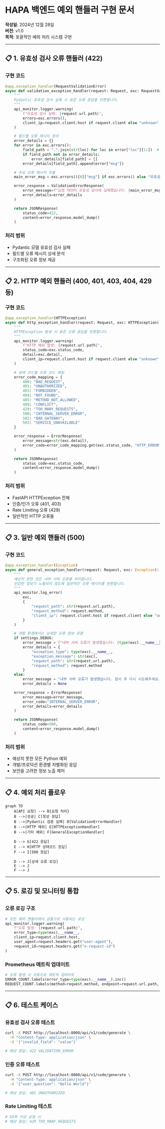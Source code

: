 # HAPA 백엔드 예외 핸들러 구현 문서

**작성일**: 2024년 12월 28일  
**버전**: v1.0  
**목적**: 포괄적인 예외 처리 시스템 구현

---

## 📋 **1. 유효성 검사 오류 핸들러** (422)

### **구현 코드**

```python
@app.exception_handler(RequestValidationError)
async def validation_exception_handler(request: Request, exc: RequestValidationError):
    """
    Pydantic 유효성 검사 실패 시 표준 오류 응답을 반환합니다.
    """
    api_monitor.logger.warning(
        f"유효성 검사 실패: {request.url.path}",
        errors=exc.errors(),
        client_ip=request.client.host if request.client else "unknown"
    )

    # 필드별 오류 메시지 정리
    error_details = {}
    for error in exc.errors():
        field_path = ".".join(str(loc) for loc in error["loc"][1:])  # 'body' 제외
        if field_path not in error_details:
            error_details[field_path] = []
        error_details[field_path].append(error["msg"])

    # 주요 오류 메시지 추출
    main_error_msg = exc.errors()[0]["msg"] if exc.errors() else "유효성 검사에 실패했습니다."

    error_response = ValidationErrorResponse(
        error_message=f"요청 데이터 유효성 검사에 실패했습니다: {main_error_msg}",
        error_details=error_details
    )

    return JSONResponse(
        status_code=422,
        content=error_response.model_dump()
    )
```

### **처리 범위**

- Pydantic 모델 유효성 검사 실패
- 필드별 오류 메시지 상세 분석
- 구조화된 오류 정보 제공

---

## 📋 **2. HTTP 예외 핸들러** (400, 401, 403, 404, 429 등)

### **구현 코드**

```python
@app.exception_handler(HTTPException)
async def http_exception_handler(request: Request, exc: HTTPException):
    """
    HTTPException 발생 시 표준 오류 응답을 반환합니다.
    """
    api_monitor.logger.warning(
        f"HTTP 예외 발생: {request.url.path}",
        status_code=exc.status_code,
        detail=exc.detail,
        client_ip=request.client.host if request.client else "unknown"
    )

    # 상태 코드별 오류 코드 매핑
    error_code_mapping = {
        400: "BAD_REQUEST",
        401: "UNAUTHORIZED",
        403: "FORBIDDEN",
        404: "NOT_FOUND",
        405: "METHOD_NOT_ALLOWED",
        409: "CONFLICT",
        429: "TOO_MANY_REQUESTS",
        500: "INTERNAL_SERVER_ERROR",
        502: "BAD_GATEWAY",
        503: "SERVICE_UNAVAILABLE"
    }

    error_response = ErrorResponse(
        error_message=str(exc.detail),
        error_code=error_code_mapping.get(exc.status_code, "HTTP_ERROR")
    )

    return JSONResponse(
        status_code=exc.status_code,
        content=error_response.model_dump()
    )
```

### **처리 범위**

- FastAPI HTTPException 전체
- 인증/인가 오류 (401, 403)
- Rate Limiting 오류 (429)
- 일반적인 HTTP 오류들

---

## 📋 **3. 일반 예외 핸들러** (500)

### **구현 코드**

```python
@app.exception_handler(Exception)
async def general_exception_handler(request: Request, exc: Exception):
    """
    예상치 못한 모든 내부 서버 오류를 처리합니다.
    민감한 정보가 노출되지 않도록 일반적인 오류 메시지를 반환합니다.
    """
    api_monitor.log_error(
        exc,
        {
            "request_path": str(request.url.path),
            "request_method": request.method,
            "client_ip": request.client.host if request.client else "unknown"
        }
    )

    # 개발 환경에서는 상세한 오류 정보 포함
    if settings.DEBUG:
        error_message = f"내부 서버 오류가 발생했습니다: {type(exc).__name__}: {str(exc)}"
        error_details = {
            "exception_type": type(exc).__name__,
            "exception_message": str(exc),
            "request_path": str(request.url.path),
            "request_method": request.method
        }
    else:
        error_message = "내부 서버 오류가 발생했습니다. 잠시 후 다시 시도해주세요."
        error_details = None

    error_response = ErrorResponse(
        error_message=error_message,
        error_code="INTERNAL_SERVER_ERROR",
        error_details=error_details
    )

    return JSONResponse(
        status_code=500,
        content=error_response.model_dump()
    )
```

### **처리 범위**

- 예상치 못한 모든 Python 예외
- 개발/프로덕션 환경별 차별화된 응답
- 보안을 고려한 정보 노출 제어

---

## 📋 **4. 예외 처리 플로우**

```mermaid
graph TD
    A[API 요청] --> B{요청 처리}
    B -->|성공| C[정상 응답]
    B -->|Pydantic 검증 실패| D[ValidationErrorHandler]
    B -->|HTTP 예외| E[HTTPExceptionHandler]
    B -->|기타 예외| F[GeneralExceptionHandler]

    D --> G[422 응답]
    E --> H[HTTP 상태코드 응답]
    F --> I[500 응답]

    D --> J[상세 오류 로깅]
    E --> J
    F --> J
```

---

## 📋 **5. 로깅 및 모니터링 통합**

### **오류 로깅 구조**

```python
# 모든 예외 핸들러에서 공통으로 사용되는 로깅
api_monitor.logger.warning(
    f"오류 발생: {request.url.path}",
    error_type=type(exc).__name__,
    client_ip=request.client.host,
    user_agent=request.headers.get("user-agent"),
    request_id=request.headers.get("x-request-id")
)
```

### **Prometheus 메트릭 업데이트**

```python
# 오류 발생 시 자동으로 메트릭 업데이트
ERROR_COUNT.labels(error_type=type(exc).__name__).inc()
REQUEST_COUNT.labels(method=request.method, endpoint=request.url.path, status=status_code).inc()
```

---

## 📋 **6. 테스트 케이스**

### **유효성 검사 오류 테스트**

```bash
curl -X POST http://localhost:8000/api/v1/code/generate \
  -H "Content-Type: application/json" \
  -d '{"invalid_field": "value"}'

# 예상 응답: 422 VALIDATION_ERROR
```

### **인증 오류 테스트**

```bash
curl -X POST http://localhost:8000/api/v1/code/generate \
  -H "Content-Type: application/json" \
  -d '{"user_question": "Hello World"}'

# 예상 응답: 401 UNAUTHORIZED
```

### **Rate Limiting 테스트**

```bash
# 50회 이상 요청 시
# 예상 응답: 429 TOO_MANY_REQUESTS
```
